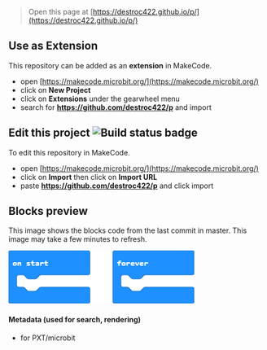 
> Open this page at [https://destroc422.github.io/p/](https://destroc422.github.io/p/)

## Use as Extension

This repository can be added as an **extension** in MakeCode.

* open [https://makecode.microbit.org/](https://makecode.microbit.org/)
* click on **New Project**
* click on **Extensions** under the gearwheel menu
* search for **https://github.com/destroc422/p** and import

## Edit this project ![Build status badge](https://github.com/destroc422/p/workflows/MakeCode/badge.svg)

To edit this repository in MakeCode.

* open [https://makecode.microbit.org/](https://makecode.microbit.org/)
* click on **Import** then click on **Import URL**
* paste **https://github.com/destroc422/p** and click import

## Blocks preview

This image shows the blocks code from the last commit in master.
This image may take a few minutes to refresh.

![A rendered view of the blocks](https://github.com/destroc422/p/raw/master/.github/makecode/blocks.png)

#### Metadata (used for search, rendering)

* for PXT/microbit
<script src="https://makecode.com/gh-pages-embed.js"></script><script>makeCodeRender("{{ site.makecode.home_url }}", "{{ site.github.owner_name }}/{{ site.github.repository_name }}");</script>
